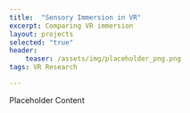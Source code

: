 ```yaml
---
title:  "Sensory Immersion in VR"
excerpt: Comparing VR immersion 
layout: projects  
selected: "true"
header:
    teaser: /assets/img/placeholder_png.png
tags: VR Research 

---
```


Placeholder Content
